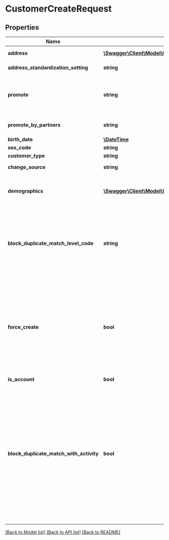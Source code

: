 # CustomerCreateRequest

## Properties
Name | Type | Description | Notes
------------ | ------------- | ------------- | -------------
**address** | [**\Swagger\Client\Model\CustomerAddressUpdateRequest**](CustomerAddressUpdateRequest.md) | The information needed for the customer&#39;s address. | [optional] 
**address_standardization_setting** | **string** | The standardization settings for validating the address. | [optional] 
**promote** | **string** | Specifies whether or not the customer has opted to receive promotions.  If this isn&#39;t set, a Y/N value will be extrapolated based on the Address.PromoteByX settings. | [optional] 
**promote_by_partners** | **string** | Specifies whether or not the customer has opted to receive promotions from third-parties. | [optional] 
**birth_date** | [**\DateTime**](\DateTime.md) | The customer&#39;s date of birth | [optional] 
**sex_code** | **string** | The customer&#39;s gender | [optional] 
**customer_type** | **string** | The type code for the customer | [optional] 
**change_source** | **string** | The system that last changed the customer record | [optional] 
**demographics** | [**\Swagger\Client\Model\DemographicValue[]**](DemographicValue.md) | Customer demographic values (from the CUS-DMO1, CUS-DMO2, CUS-DMO3 partitions) to store on the  new customer record. | [optional] 
**block_duplicate_match_level_code** | **string** | You can optionally block the addition of a new customer if a duplicate customer already exists.  To enable this check, specify a match level for the duplicate customer search.  If a duplicate  customer is found using this check then no customer is added and no customer information is returned. | [optional] 
**force_create** | **bool** | In addition to the duplicate blocking feature, the Advantage API includes a set of system options  that can enable additional duplicate handling.  For example, the options can be configured such that  duplicate customers are prevented by converting a customer creation request into an update of the  existing (duplicate) customer.  Use the ForceCreate flag to override the duplicate handling settings  and always create new customers. | [optional] 
**is_account** | **bool** | Is this an account customer? | [optional] 
**block_duplicate_match_with_activity** | **bool** | You can optionally block the addition of a new customer if a duplicate customer already exists.  To enable this check, specify a BlockDuplicateMatchLevelCode.  However, in some cases we may want   to require that a customer doesn&#39;t \&quot;already exist\&quot; unless they actually have activity (orders or authentication).   Without activity, these customer records are possibly just residue from simple email list participation.    This option works in conjunction with BlockDuplicateMatchLevelCode and says to only consider the existing customer \&quot;found\&quot;   if the they have activity. | [optional] 

[[Back to Model list]](../README.md#documentation-for-models) [[Back to API list]](../README.md#documentation-for-api-endpoints) [[Back to README]](../README.md)


